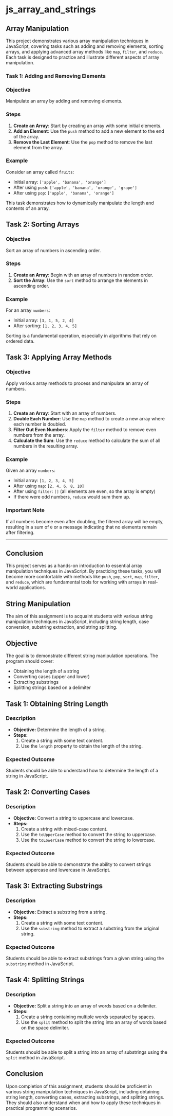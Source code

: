 # js_array_and_strings

## Array Manipulation

This project demonstrates various array manipulation techniques in JavaScript, covering tasks such as adding and removing elements, sorting arrays, and applying advanced array methods like `map`, `filter`, and `reduce`. Each task is designed to practice and illustrate different aspects of array manipulation.

### Task 1: Adding and Removing Elements

### Objective
Manipulate an array by adding and removing elements.

### Steps
1. **Create an Array**: Start by creating an array with some initial elements.
2. **Add an Element**: Use the `push` method to add a new element to the end of the array.
3. **Remove the Last Element**: Use the `pop` method to remove the last element from the array.

### Example
Consider an array called `fruits`:
- Initial array: `['apple', 'banana', 'orange']`
- After using `push`: `['apple', 'banana', 'orange', 'grape']`
- After using `pop`: `['apple', 'banana', 'orange']`

This task demonstrates how to dynamically manipulate the length and contents of an array.

## Task 2: Sorting Arrays

### Objective
Sort an array of numbers in ascending order.

### Steps
1. **Create an Array**: Begin with an array of numbers in random order.
2. **Sort the Array**: Use the `sort` method to arrange the elements in ascending order.

### Example
For an array `numbers`:
- Initial array: `[3, 1, 5, 2, 4]`
- After sorting: `[1, 2, 3, 4, 5]`

Sorting is a fundamental operation, especially in algorithms that rely on ordered data.

## Task 3: Applying Array Methods

### Objective
Apply various array methods to process and manipulate an array of numbers.

### Steps
1. **Create an Array**: Start with an array of numbers.
2. **Double Each Number**: Use the `map` method to create a new array where each number is doubled.
3. **Filter Out Even Numbers**: Apply the `filter` method to remove even numbers from the array.
4. **Calculate the Sum**: Use the `reduce` method to calculate the sum of all numbers in the resulting array.

### Example
Given an array `numbers`:
- Initial array: `[1, 2, 3, 4, 5]`
- After using `map`: `[2, 4, 6, 8, 10]`
- After using `filter`: `[]` (all elements are even, so the array is empty)
- If there were odd numbers, `reduce` would sum them up.

### Important Note
If all numbers become even after doubling, the filtered array will be empty, resulting in a sum of `0` or a message indicating that no elements remain after filtering.

---

## Conclusion

This project serves as a hands-on introduction to essential array manipulation techniques in JavaScript. By practicing these tasks, you will become more comfortable with methods like `push`, `pop`, `sort`, `map`, `filter`, and `reduce`, which are fundamental tools for working with arrays in real-world applications.


## String Manipulation

The aim of this assignment is to acquaint students with various string manipulation techniques in JavaScript, including string length, case conversion, substring extraction, and string splitting.

## Objective

The goal is to demonstrate different string manipulation operations. The program should cover:

- Obtaining the length of a string
- Converting cases (upper and lower)
- Extracting substrings
- Splitting strings based on a delimiter

## Task 1: Obtaining String Length

### Description
- **Objective:** Determine the length of a string.
- **Steps:**
  1. Create a string with some text content.
  2. Use the `length` property to obtain the length of the string.

### Expected Outcome
Students should be able to understand how to determine the length of a string in JavaScript.

## Task 2: Converting Cases

### Description
- **Objective:** Convert a string to uppercase and lowercase.
- **Steps:**
  1. Create a string with mixed-case content.
  2. Use the `toUpperCase` method to convert the string to uppercase.
  3. Use the `toLowerCase` method to convert the string to lowercase.

### Expected Outcome
Students should be able to demonstrate the ability to convert strings between uppercase and lowercase in JavaScript.

## Task 3: Extracting Substrings

### Description
- **Objective:** Extract a substring from a string.
- **Steps:**
  1. Create a string with some text content.
  2. Use the `substring` method to extract a substring from the original string.

### Expected Outcome
Students should be able to extract substrings from a given string using the `substring` method in JavaScript.

## Task 4: Splitting Strings

### Description
- **Objective:** Split a string into an array of words based on a delimiter.
- **Steps:**
  1. Create a string containing multiple words separated by spaces.
  2. Use the `split` method to split the string into an array of words based on the space delimiter.

### Expected Outcome
Students should be able to split a string into an array of substrings using the `split` method in JavaScript.

## Conclusion

Upon completion of this assignment, students should be proficient in various string manipulation techniques in JavaScript, including obtaining string length, converting cases, extracting substrings, and splitting strings. They should also understand when and how to apply these techniques in practical programming scenarios.
